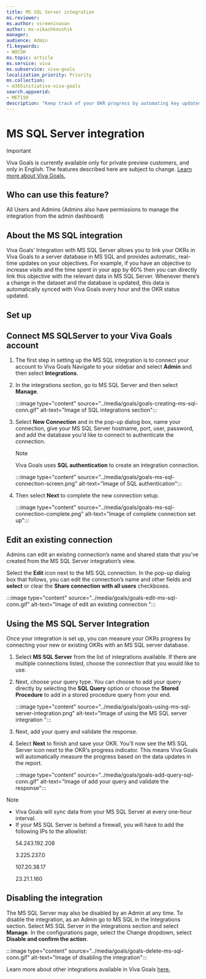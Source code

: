 ```yaml
---
title: MS SQL Server integration
ms.reviewer: 
ms.author: vsreenivasan
author: ms-vikashkoushik
manager: 
audience: Admin
f1.keywords:
- NOCSH
ms.topic: article
ms.service: viva
ms.subservice: viva-goals
localization_priority: Priority
ms.collection:  
- m365initiative-viva-goals  
search.appverid:
- MET150
description: "Keep track of your OKR progress by automating key updates from your MS SQL server database."
---
```


# MS SQL Server integration

> [!IMPORTANT]
> Viva Goals is currently available only for private preview customers, and only in English. The features described here are subject to change. [Learn more about Viva Goals.](https://go.microsoft.com/fwlink/?linkid=2189933)

## Who can use this feature?

All Users and Admins (Admins also have permissions to manage the integration from the admin dashboard)

## About the MS SQL integration

Viva Goals’ Integration with MS SQL Server allows you to link your OKRs in Viva Goals to a server database in MS SQL and provides automatic, real-time updates on your objectives. For example, if you have an objective to increase visits and the time spent in your app by 60% then you can directly link this objective with the relevant data in MS SQL Server. Whenever there’s a change in the dataset and the database is updated, this data is automatically synced with  Viva Goals every hour and the OKR status updated.

## Set up

## Connect MS SQLServer to your Viva Goals account

1. The first step in setting up the MS SQL integration is to connect your account to Viva Goals Navigate to your sidebar and select **Admin** and then select **Integrations**.

2. In the integrations section, go to MS SQL Server and then select **Manage**. 

    :::image type="content" source="../media/goals/goals-creating-ms-sql-conn.gif" alt-text="Image of SQL integrations section":::

3. Select **New Connection** and in the pop-up dialog box, name your connection, give your MS SQL Server hostname, port, user, password, and add the database you'd like to connect to authenticate the connection. 

    > [!NOTE]
    > Viva Goals uses **SQL authentication** to create an integration connection.

    :::image type="content" source="../media/goals/goals-ms-sql-connection-screen.png" alt-text="Image of SQL authentication":::

4. Then select **Next** to complete the new connection setup. 

    :::image type="content" source="../media/goals/goals-ms-sql-connection-complete.png" alt-text="Image of complete connection set up":::

## Edit an existing connection

Admins can edit an existing connection’s name and shared state that you’ve created from the MS SQL Server integration’s view. 

Select the **Edit** icon next to the MS SQL connection.  In the pop-up dialog box that follows, you can edit the connection’s name and other fields and **select** or clear the **Share connection with all users** checkboxes.

:::image type="content" source="../media/goals/goals-edit-ms-sql-conn.gif" alt-text="Image of edit an existing connection "::: 

## Using the MS SQL Server Integration

Once your integration is set up, you can measure your OKRs progress by connecting your new or existing OKRs with an MS SQL server database.  

1. Select **MS SQL Server** from the list of integrations available. If there are multiple connections listed, choose the connection that you would like to use. 

2. Next, choose your query type. You can choose to add your query directly by selecting the **SQL Query** option or choose the **Stored Procedure** to add in a stored procedure query from your end. 

    :::image type="content" source="../media/goals/goals-using-ms-sql-server-integration.png" alt-text="Image of using the MS SQL server integration ":::

3. Next, add your query and validate the response. 

4. Select **Next** to finish and save your OKR. You’ll now see the MS SQL Server icon next to the OKR‘s progress indicator. This means Viva Goals will automatically measure the progress based on the data updates in the report. 

    :::image type="content" source="../media/goals/goals-add-query-sql-conn.gif" alt-text="Image of add your query and validate the response":::

> [!NOTE]
> -  Viva Goals will sync data from your MS SQL Server at every one-hour interval.
> -  If your MS SQL Server is behind a firewall, you will have to add the following IPs to the allowlist:<p>
>     54.243.192.208 <p>
>     3.225.237.0 <p>
>     107.20.38.17 <p>
>     23.21.1.160     

## Disabling the integration

The MS SQL Server may also be disabled by an Admin at any time. To disable the integration, as an Admin go to MS SQL in the Integrations section. Select MS SQL Server in the integrations section and select **Manage**. In the configurations page, select the Change dropdown, select **Disable and confirm the action**. 

:::image type="content" source="../media/goals/goals-delete-ms-sql-conn.gif" alt-text="Image of disabling the integration"::: 

Learn more about other integrations available in Viva Goals [here.](https://help.ally.io/en/collections/30526-integrations)